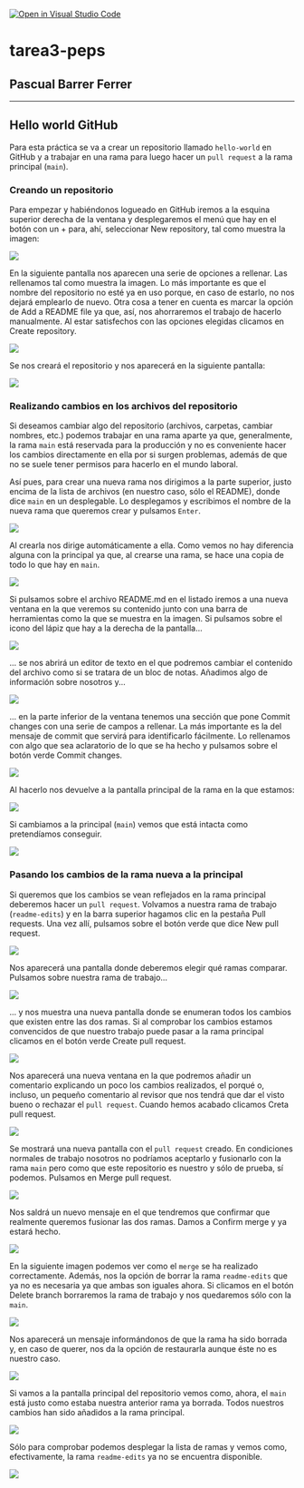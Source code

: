 [![Open in Visual Studio Code](https://classroom.github.com/assets/open-in-vscode-f059dc9a6f8d3a56e377f745f24479a46679e63a5d9fe6f495e02850cd0d8118.svg)](https://classroom.github.com/online_ide?assignment_repo_id=6006106&assignment_repo_type=AssignmentRepo)
# tarea3-peps

## Pascual Barrer Ferrer

---

## Hello world GitHub

Para esta práctica se va a crear un repositorio llamado `hello-world` en GitHub y a trabajar en una rama para luego hacer un `pull request` a la rama principal (`main`).

### Creando un repositorio

Para empezar y habiéndonos logueado en GitHub iremos a la esquina superior derecha de la ventana y desplegaremos el menú que hay en el botón con un + para, ahí, seleccionar New repository, tal como muestra la imagen:

![](01_Esquina_sup_der_github.png)

En la siguiente pantalla nos aparecen una serie de opciones a rellenar. Las rellenamos tal como muestra la imagen. Lo más importante es que el nombre del repositorio no esté ya en uso porque, en caso de estarlo, no nos dejará emplearlo de nuevo. Otra cosa a tener en cuenta es marcar la opción de Add a README file ya que, así, nos ahorraremos el trabajo de hacerlo manualmente. Al estar satisfechos con las opciones elegidas clicamos en Create repository.

![](02_Ventana_crear_repo.png)

Se nos creará el repositorio y nos aparecerá en la siguiente pantalla:

![](03_Repo_recién_creado.png)

### Realizando cambios en los archivos del repositorio

Si deseamos cambiar algo del repositorio (archivos, carpetas, cambiar nombres, etc.) podemos trabajar en una rama aparte ya que, generalmente, la rama `main` está reservada para la producción y no es conveniente hacer los cambios directamente en ella por si surgen problemas, además de que no se suele tener permisos para hacerlo en el mundo laboral.

Así pues, para crear una nueva rama nos dirigimos a la parte superior, justo encima de la lista de archivos (en nuestro caso, sólo el README), donde dice `main` en un desplegable. Lo desplegamos y escribimos el nombre de la nueva rama que queremos crear y pulsamos `Enter`.

![](04_Creando_rama.png)

Al crearla nos dirige automáticamente a ella. Como vemos no hay diferencia alguna con la principal ya que, al crearse una rama, se hace una copia de todo lo que hay en `main`.

![](05_Rama_nueva_creada.png)

Si pulsamos sobre el archivo README.md en el listado iremos a una nueva ventana en la que veremos su contenido junto con una barra de herramientas como la que se muestra en la imagen. Si pulsamos sobre el icono del lápiz que hay a la derecha de la pantalla...

![](06_Clic_edit_readme.png)

... se nos abrirá un editor de texto en el que podremos cambiar el contenido del archivo como si se tratara de un bloc de notas. Añadimos algo de información sobre nosotros y...

![](07_Editando_readme.png)

... en la parte inferior de la ventana tenemos una sección que pone Commit changes con una serie de campos a rellenar. La más importante es la del mensaje de commit que servirá para identificarlo fácilmente. Lo rellenamos con algo que sea aclaratorio de lo que se ha hecho y pulsamos sobre el botón verde Commit changes.

![](08_Mensaje_commit.png)

Al hacerlo nos devuelve a la pantalla principal de la rama en la que estamos:

![](09_README_en_rama_nueva.png)

Si cambiamos a la principal (`main`) vemos que está intacta como pretendíamos conseguir.

![](09b_README_en_rama_main.png)

### Pasando los cambios de la rama nueva a la principal

Si queremos que los cambios se vean reflejados en la rama principal deberemos hacer un `pull request`. Volvamos a nuestra rama de trabajo (`readme-edits`) y en la barra superior hagamos clic en la pestaña Pull requests. Una vez allí, pulsamos sobre el botón verde que dice New pull request.

![](10_A_punto_de_crear_pull_request.png)

Nos aparecerá una pantalla donde deberemos elegir qué ramas comparar. Pulsamos sobre nuestra rama de trabajo...

![](11_Comparando_ramas_pull_request.png)

... y nos muestra una nueva pantalla donde se enumeran todos los cambios que existen entre las dos ramas. Si al comprobar los cambios estamos convencidos de que nuestro trabajo puede pasar a la rama principal clicamos en el botón verde Create pull request.

![](12_Creando_pull_request.png)

Nos aparecerá una nueva ventana en la que podremos añadir un comentario explicando un poco los cambios realizados, el porqué o, incluso, un pequeño comentario al revisor que nos tendrá que dar el visto bueno o rechazar el `pull request`. Cuando hemos acabado clicamos Creta pull request.

![](13_Añadiendo_comentario_pull_request.png)

Se mostrará una nueva pantalla con el `pull request` creado. En condiciones normales de trabajo nosotros no podríamos aceptarlo y fusionarlo con la rama `main` pero como que este repositorio es nuestro y sólo de prueba, sí podemos. Pulsamos en Merge pull request.

![](14_Pull_request_creado.png)

Nos saldrá un nuevo mensaje en el que tendremos que confirmar que realmente queremos fusionar las dos ramas. Damos a Confirm merge y ya estará hecho.

![](15_Merge_empezado.png)

En la siguiente imagen podemos ver como el `merge` se ha realizado correctamente. Además, nos la opción de borrar la rama `readme-edits` que ya no es necesaria ya que ambas son iguales ahora. Si clicamos en el botón Delete branch borraremos la rama de trabajo y nos quedaremos sólo con la `main`.

![](16_Merge_confirmado.png)

Nos aparecerá un mensaje informándonos de que la rama ha sido borrada y, en caso de querer, nos da la opción de restaurarla aunque éste no es nuestro caso.

![](17_Rama_borrada.png)

Si vamos a la pantalla principal del repositorio vemos como, ahora, el `main` está justo como estaba nuestra anterior rama ya borrada. Todos nuestros cambios han sido añadidos a la rama principal.

![](18_Rama_main_actual.png)

Sólo para comprobar podemos desplegar la lista de ramas y vemos como, efectivamente, la rama `readme-edits` ya no se encuentra disponible.

![](19_Sólo_rama_main.png)